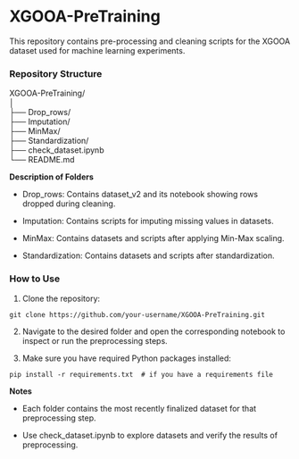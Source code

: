 # XGOOA-PreTraining
This repository contains pre-processing and cleaning scripts for the XGOOA dataset used for machine learning experiments.


  
### Repository Structure
XGOOA-PreTraining/  
│  
├── Drop_rows/            
├── Imputation/          
├── MinMax/              
├── Standardization/     
├── check_dataset.ipynb  
└── README.md            

**Description of Folders**

* Drop_rows: Contains dataset_v2 and its notebook showing rows dropped during cleaning.

* Imputation: Contains scripts for imputing missing values in datasets.

* MinMax: Contains datasets and scripts after applying Min-Max scaling.

* Standardization: Contains datasets and scripts after standardization.

  
### How to Use

1. Clone the repository:

```
git clone https://github.com/your-username/XGOOA-PreTraining.git
```

2. Navigate to the desired folder and open the corresponding notebook to inspect or run the preprocessing steps.


3. Make sure you have required Python packages installed:

```
pip install -r requirements.txt  # if you have a requirements file
```
  
**Notes**

* Each folder contains the most recently finalized dataset for that preprocessing step.

* Use check_dataset.ipynb to explore datasets and verify the results of preprocessing.
